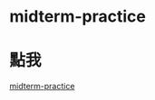 # midterm-practice
# 點我
[midterm-practice](https://lanblau.github.io/midterm-practice/Horizon.html)
